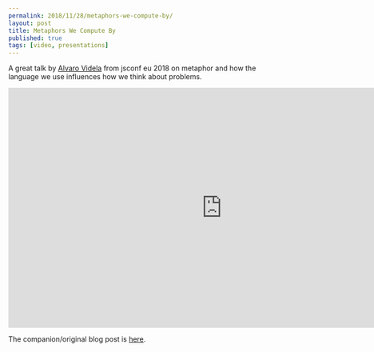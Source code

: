 ```yaml
---
permalink: 2018/11/28/metaphors-we-compute-by/
layout: post
title: Metaphors We Compute By
published: true
tags: [video, presentations]
---
```


A great talk by <a href="https://twitter.com/old_sound">Alvaro Videla</a> from jsconf eu 2018
on metaphor and how the language we use influences how we think about problems.

<iframe width="853" height="480" src="https://www.youtube.com/embed/JrjbX-KX6wQ" 
frameborder="0" 
allow="accelerometer; autoplay; encrypted-media; gyroscope; picture-in-picture" allowfullscreen></iframe>

The companion/original blog post is <a href="http://alvaro-videla.com/2017/01/metaphors-we-code-by.html">here</a>.
